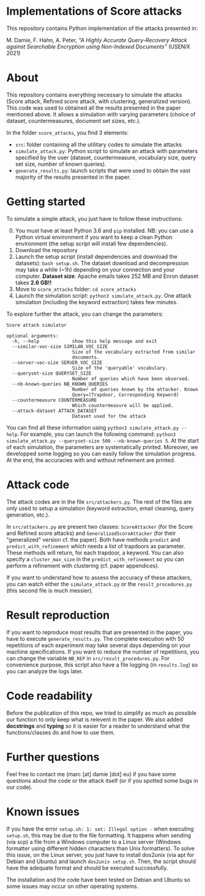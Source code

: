 Implementations of Score attacks
===

This repository contains Python implementation of the attacks presented in: 

M. Damie, F. Hahn, A. Peter, *"A Highly Accurate Query-Recovery Attack against Searchable Encryption using Non-Indexed Documents"* (USENIX 2021)


# About
This repository contains everything necessary to simulate the attacks (Score attack, Refined score attack, with clustering, generalized version). This code was used to obtained all the results presented in the paper mentioned above. It allows a simulation with varying parameters (choice of dataset, countermeasures, document set sizes, etc.).

In the folder `score_attacks`, you find 3 elements:

* `src`: folder containing all the utilitary codes to simulate the attacks
* `simulate_attack.py`: Python script to simulate an attack with parameters specified by the user (dataset, countermeasure, vocabulary size, query set size, number of known queries).
* `generate_results.py`: launch scripts that were used to obtain the vast majority of the results presented in the paper.


# Getting started
To simulate a simple attack, you just have to follow these instructions:

0. You must have at least Python 3.6 and `pip` installed. NB: you can use a Python virtual environment if you want to keep a clean Python environment (the setup script will install few dependencies).
1. Download the repository
2. Launch the setup script (install dependencies and download the datasets): `bash setup.sh`. The dataset download and decompression may take a while (~1h) depending on your connection and your computer. **Dataset size**: Apache emails takes 252 MB and Enron dataset takes **2.6 GB!!**
3. Move to `score_attacks` folder: `cd score_attacks`
4. Launch the simulation script: `python3 simulate_attack.py`. One attack simulation (including the keyword extraction) takes few minutes.

To explore further the attack, you can change the parameters:

```
Score attack simulator

optional arguments:
  -h, --help            show this help message and exit
  --similar-voc-size SIMILAR_VOC_SIZE
                        Size of the vocabulary extracted from similar
                        documents.
  --server-voc-size SERVER_VOC_SIZE
                        Size of the 'queryable' vocabulary.
  --queryset-size QUERYSET_SIZE
                        Number of queries which have been observed.
  --nb-known-queries NB_KNOWN_QUERIES
                        Number of queries known by the attacker. Known
                        Query=(Trapdoor, Corresponding Keyword)
  --countermeasure COUNTERMEASURE
                        Which countermeasure will be applied.
  --attack-dataset ATTACK_DATASET
                        Dataset used for the attack
```

You can find all these information using `python3 simulate_attack.py --help`. For example, you can launch the following command: `python3 simulate_attack.py --queryset-size 500 --nb-known-queries 5`. At the start of each simulation, the parameters are systematically printed. Moreover, we developped some logging so you can easily follow the simulation progress. At the end, the accuracies with and without refinement are printed.

# Attack code
The attack codes are in the file `src/attackers.py`. The rest of the files are only used to setup a simulation (keyword extraction, email cleaning, query generation, etc.).

In `src/attackers.py` are present two classes: `ScoreAttacker` (for the Score and Refined score attacks) and `GeneralizedScoreAttacker` (for their "generalized" version cf. the paper). Both have methods `predict` and `predict_with_refinement` which needs a list of trapdoors as parameter. These methods will return, for each trapdoor, a keyword. You can also specify a `cluster_max_size` in the `predict_with_refinement` so you can perform a refinement with clustering (cf. paper appendices).

If you want to understand how to assess the accuracy of these attackers, you can watch either the `simulate_attack.py` or the `result_procedures.py` (this second file is much messier).

# Result reproduction
If you want to reproduce most results that are presented in the paper, you have to execute `generate_results.py`. The complete execution with 50 repetitions of each experiment may take several days depending on your machine specifications. If you want to reduce the number of repetitions, you can change the variable `NB_REP` in `src/result_procedures.py`. For convenience purpose, this script also have a file logging (in `results.log`) so you can analyze the logs later.

# Code readability
Before the publication of this repo, we tried to simplify as much as possible our function to only keep what is relevent in the paper. We also added **docstrings** and **typing** so it is easier for a reader to understand what the functions/classes do and how to use them.

# Further questions
Feel free to contact me (marc [at] damie [dot] eu) if you have some questions about the code or the attack itself (or if you spotted some bugs in our code).

# Known issues
If you have the error `setup.sh: 1: set: Illegal option -` when executing `setup.sh`, this may be due to the file formatting. It happens when sending (via scp) a file from a Windows computer to a Linux server (Windows formatter using different hidden characters than Unix formatters). To solve this issue, on the Linux server, you just have to install dos2unix (via apt for Debian and Ubuntu) and launch `dos2unix setup.sh`. Then, the script should have the adequate format and should be executed successfully.

The installation and the code have been tested on Debian and Ubuntu so some issues may occur on other operating systems.
